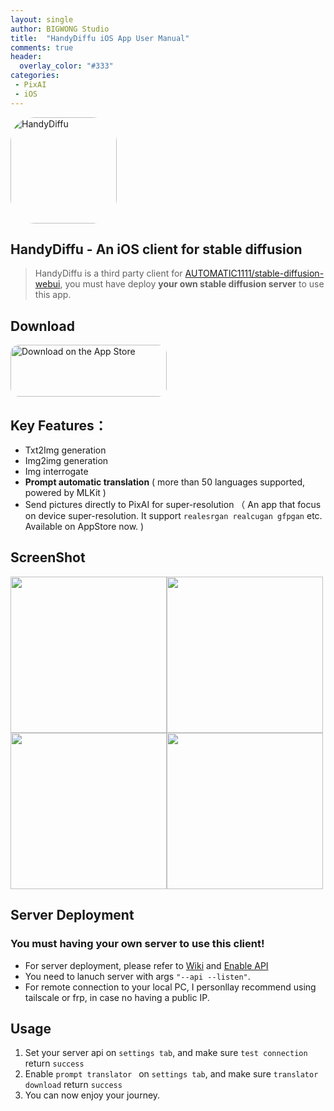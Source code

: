 ```yaml
---
layout: single
author: BIGWONG Studio
title:  "HandyDiffu iOS App User Manual"
comments: true
header:
  overlay_color: "#333"
categories: 
 - PixAI
 - iOS
---
```

<a href="https://apps.apple.com/us/app/handydiffu/id6444753824?itscg=30200&amp;itsct=apps_box_appicon" style="width: 170px; height: 170px; border-radius: 22%; overflow: hidden; display: inline-block; vertical-align: middle;"><img src="https://is1-ssl.mzstatic.com/image/thumb/Purple122/v4/89/03/8d/89038df1-b49f-65e4-bca1-705f5bc3adde/AppIcon-1x_U007emarketing-0-10-0-85-220.png/540x540bb.jpg?h=656d6eb1ea5be1642ac7acaa6f72acf4" alt="HandyDiffu" style="width: 170px; height: 170px; border-radius: 22%; overflow: hidden; display: inline-block; vertical-align: middle;"></a>
## HandyDiffu - An iOS client for stable diffusion
> HandyDiffu is a third party client for [AUTOMATIC1111/stable-diffusion-webui](https://github.com/AUTOMATIC1111/stable-diffusion-webui), you must have deploy **your own stable diffusion server** to use this app.   

## Download
<a href="https://apps.apple.com/us/app/handydiffu/id6444753824?itsct=apps_box_badge&amp;itscg=30200" style="display: inline-block; overflow: hidden; border-radius: 13px; width: 250px; height: 83px;"><img src="https://tools.applemediaservices.com/api/badges/download-on-the-app-store/black/en-us?size=250x83&amp;releaseDate=1670457600?h=5f54c7eb62903eb727cd76f2a2e8a364" alt="Download on the App Store" style="border-radius: 13px; width: 250px; height: 83px;"></a>  

## Key Features：
- Txt2Img generation
- Img2img generation
- Img interrogate
- **Prompt automatic translation** ( more than 50 languages supported, powered by MLKit )
- Send pictures directly to PixAI for super-resolution （ An app that focus on device super-resolution. It support ```realesrgan realcugan gfpgan``` etc. Available on AppStore now. )  

## ScreenShot   
<img src="/assets/handydiffu/0.png" width="250"><img src="/assets/handydiffu/1.png" width="250"><img src="/assets/handydiffu/2.png" width="250"><img src="/assets/handydiffu/3.png" width="250">




## Server Deployment
### **You must having your own server to use this client!**
- For server deployment, please refer to [Wiki](https://github.com/AUTOMATIC1111/stable-diffusion-webui/wiki/Command-Line-Arguments-and-Settings) and [Enable API](https://github.com/AUTOMATIC1111/stable-diffusion-webui/wiki/API) 
- You need to lanuch server with args ```"--api --listen"```.   
- For remote connection to your local PC, I personllay recommend using tailscale or frp, in case no having a public IP.

## Usage
1. Set your server api on ```settings tab```, and make sure ```test connection``` return ```success```
2. Enable ```prompt translator ``` on ```settings tab```, and make sure ```translator download``` return ```success```
3. You can now enjoy your journey.





